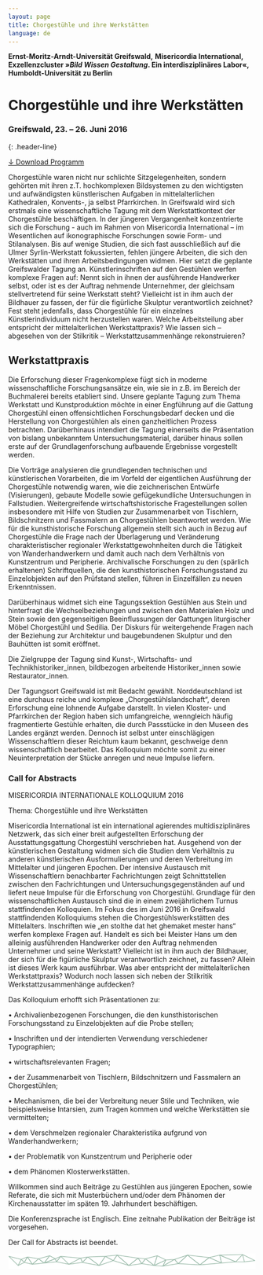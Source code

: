 ```yaml
---
layout: page
title: Chorgestühle und ihre Werkstätten
language: de
---
```

**Ernst-Moritz-Arndt-Universität Greifswald,**
**Misericordia International,**
**Exzellenzcluster »_Bild Wissen Gestaltung_. Ein interdisziplinäres Labor«, Humboldt-Universität zu Berlin**

# Chorgestühle und ihre Werkstätten

### Greifswald, 23. – 26. Juni 2016
{: .header-line}

<a href="../files/flyer.pdf" class="download">↓ Download Programm</a>

Chorgestühle waren nicht nur schlichte  Sitzgelegenheiten, sondern gehörten mit ihren z.T. hochkomplexen Bildsystemen zu den wichtigsten und aufwändigsten künstlerischen Aufgaben in mittelalterlichen Kathedralen, Konvents-, ja selbst Pfarrkirchen.
In Greifswald wird sich erstmals eine wissenschaftliche Tagung mit dem Werkstattkontext der Chorgestühle beschäftigen. In der jüngeren Vergangenheit konzentrierte sich die Forschung - auch im Rahmen von Misericordia International – im Wesentlichen auf ikonographische Forschungen sowie Form- und Stilanalysen. Bis auf wenige Studien, die sich fast ausschließlich auf die Ulmer Syrlin-Werkstatt fokussierten, fehlen jüngere Arbeiten, die sich den Werkstätten und ihren Arbeitsbedingungen widmen. Hier setzt die geplante Greifswalder Tagung an. Künstlerinschriften auf den Gestühlen werfen komplexe Fragen auf: Nennt sich in ihnen der ausführende Handwerker selbst, oder ist es der Auftrag nehmende Unternehmer, der gleichsam stellvertretend für seine Werkstatt steht? Vielleicht ist in ihm auch der Bildhauer zu fassen, der für die figürliche Skulptur verantwortlich zeichnet? Fest steht jedenfalls, dass Chorgestühle für ein einzelnes Künstlerindividuum nicht herzustellen waren. Welche Arbeitsteilung aber entspricht der mittelalterlichen Werkstattpraxis? Wie lassen sich – abgesehen von der Stilkritik – Werkstattzusammenhänge rekonstruieren?


## Werkstattpraxis

Die Erforschung dieser Fragenkomplexe fügt sich in moderne wissenschaftliche Forschungsansätze ein, wie sie in z.B. im Bereich der Buchmalerei bereits etabliert sind.
Unsere geplante Tagung zum Thema Werkstatt und Kunstproduktion möchte in einer Engführung auf die Gattung Chorgestühl einen offensichtlichen Forschungsbedarf decken und die Herstellung von Chorgestühlen als einen ganzheitlichen Prozess betrachten.
Darüberhinaus intendiert die Tagung einerseits die Präsentation von bislang unbekanntem Untersuchungsmaterial, darüber hinaus sollen erste auf der Grundlagenforschung aufbauende Ergebnisse vorgestellt werden.


 Die Vorträge analysieren die grundlegenden technischen und künstlerischen Vorarbeiten, die im Vorfeld der eigentlichen Ausführung der Chorgestühle notwendig waren, wie die zeichnerischen Entwürfe (Visierungen), gebaute Modelle sowie gefügekundliche Untersuchungen in Fallstudien. Weitergreifende wirtschaftshistorische Fragestellungen sollen insbesondere mit Hilfe von Studien zur Zusammenarbeit von Tischlern, Bildschnitzern und Fassmalern an Chorgestühlen beantwortet werden. Wie für die kunsthistorische Forschung allgemein stellt sich auch in Bezug auf Chorgestühle die Frage nach der Überlagerung und Veränderung charakteristischer regionaler Werkstattgewohnheiten durch die Tätigkeit von Wanderhandwerkern und damit auch nach dem Verhältnis von Kunstzentrum und Peripherie. Archivalische Forschungen zu den (spärlich erhaltenen) Schriftquellen, die den kunsthistorischen Forschungsstand zu Einzelobjekten auf den Prüfstand stellen, führen in Einzelfällen zu neuen Erkenntnissen.

 Darüberhinaus widmet sich eine Tagungssektion Gestühlen aus Stein und hinterfragt die Wechselbeziehungen und zwischen den Materialen Holz und Stein sowie den gegenseitigen Beeinflussungen der Gattungen liturgischer Möbel Chorgestühl und Sedilia. Der Diskurs für weitergehende Fragen nach der Beziehung zur Architektur und baugebundenen Skulptur und den Bauhütten ist somit eröffnet.


 Die Zielgruppe der Tagung sind Kunst-, Wirtschafts- und Technikhistoriker_innen, bildbezogen arbeitende Historiker_innen sowie Restaurator_innen.

 Der Tagungsort Greifswald ist mit Bedacht gewählt. Norddeutschland ist eine durchaus reiche und komplexe „Chorgestühlslandschaft“, deren Erforschung eine lohnende Aufgabe darstellt. In vielen Kloster- und Pfarrkirchen der Region haben sich umfangreiche, wenngleich häufig fragmentierte Gestühle erhalten, die durch Passstücke in den Museen des Landes ergänzt werden. Dennoch ist selbst unter einschlägigen Wissenschaftlern dieser Reichtum kaum bekannt, geschweige denn wissenschaftlich bearbeitet. Das Kolloquium möchte somit zu einer Neuinterpretation der Stücke anregen und neue Impulse liefern.

### Call for Abstracts
MISERICORDIA INTERNATIONALE KOLLOQUIUM 2016

Thema: Chorgestühle und ihre Werkstätten

Misericordia International ist ein international agierendes multidisziplinäres Netzwerk, das sich einer breit aufgestellten Erforschung der Ausstattungsgattung Chorgestühl verschrieben hat. Ausgehend von der künstlerischen Gestaltung widmen sich die Studien dem Verhältnis zu anderen künstlerischen Ausformulierungen und deren Verbreitung im Mittelalter und jüngeren Epochen. Der intensive Austausch mit Wissenschaftlern benachbarter Fachrichtungen zeigt Schnittstellen zwischen den Fachrichtungen und Untersuchungsgegenständen auf und liefert neue Impulse für die Erforschung von Chorgestühl. Grundlage für den wissenschaftlichen Austausch sind die in einem zweijährlichem Turnus stattfindenden Kolloquien.
Im Fokus des im Juni 2016 in Greifswald stattfindenden Kolloquiums stehen die Chorgestühlswerkstätten des Mittelalters. Inschriften wie „en stolthe dat het ghemaket mester hans“ werfen komplexe Fragen auf. Handelt es sich bei Meister Hans um den alleinig ausführenden Handwerker oder den Auftrag nehmenden Unternehmer und seine Werkstatt? Vielleicht ist in ihm auch der Bildhauer, der sich für die figürliche Skulptur verantwortlich zeichnet, zu fassen? Allein ist dieses Werk kaum ausführbar. Was aber entspricht der mittelalterlichen Werkstattpraxis? Wodurch noch lassen sich neben der Stilkritik Werkstattzusammenhänge aufdecken?


Das Kolloquium erhofft sich Präsentationen zu:

•	Archivalienbezogenen Forschungen, die den kunsthistorischen Forschungsstand zu Einzelobjekten auf die Probe stellen;

•	Inschriften und der intendierten Verwendung verschiedener Typographien;

•	wirtschaftsrelevanten Fragen;

•	der Zusammenarbeit von Tischlern, Bildschnitzern und Fassmalern an Chorgestühlen;

•	Mechanismen, die bei der Verbreitung neuer Stile und Techniken, wie beispielsweise Intarsien, zum Tragen kommen und welche Werkstätten sie vermittelten;

•	dem Verschmelzen regionaler Charakteristika aufgrund von Wanderhandwerkern;

•	der Problematik von Kunstzentrum und Peripherie oder

•	dem Phänomen Klosterwerkstätten.

Willkommen sind auch Beiträge zu Gestühlen aus jüngeren Epochen, sowie Referate, die sich mit Musterbüchern und/oder dem Phänomen der Kirchenausstatter im späten 19. Jahrhundert beschäftigen.

Die Konferenzsprache ist Englisch. Eine zeitnahe Publikation der Beiträge ist vorgesehen.


Der Call for Abstracts ist beendet.

![Separator](../images/separator.png)
